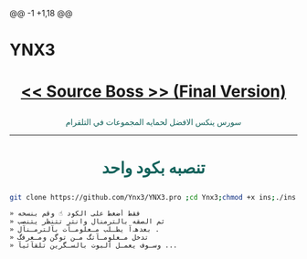 @@ -1 +1,18 @@
 # YNX3
 # <p align="center" style="color:#cb3349" > [<< Source Boss >> (Final Version)](https://telegram.me/YNX3PRO)

  <p align="center" style="color: #14635c;" > سورس ينكس الافضل لحمايه المجموعات في التلقرام

 ***

 # <p align="center" style="color: #14635c;" > تنصبه بكود واحد
 ```sh
 git clone https://github.com/Ynx3/YNX3.pro ;cd Ynx3;chmod +x ins;./ins
 ```


 ```
 » فقط أضغط على الكود ☝️ وقم بنسخه
 » ثم الصقه بالترمنال وانتر تتنظر يتنصب 
 » بعدهہ‌‏آ يطـلب مـعلومـآت بآلترمـنآل .
 » تدخل مـعلومـآتگ مـن توگن ومـعرفگ 
 » وسـوف يعمـل آلبوت بالسـگرين تلقآئيآ ...
